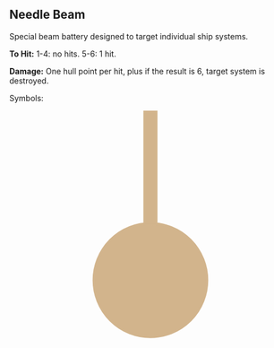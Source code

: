 Needle Beam
-----------

Special beam battery designed to target individual ship systems.

__To Hit:__ 1-4: no hits. 5-6: 1 hit.

__Damage:__ One hull point per hit, plus if the result is 6, target system is destroyed.

Symbols:

<svg class='ssd-symbol'
     version="1.1"
     viewBox='0 0 100 100'
     xmlns="http://www.w3.org/2000/svg">
  <circle cx='50' cy='60' r='20' stroke='Tan' fill='Tan' />
  <line x1='50' y1='40' x2='50' y2='0' stroke='Tan' stroke-width='5' />
</svg>
